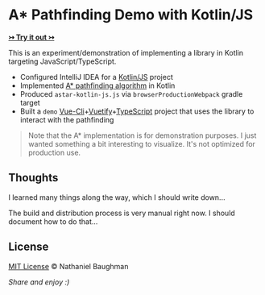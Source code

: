 # A* Pathfinding Demo with Kotlin/JS

[**&rarrtl; Try it out &rarrtl;**](https://nebaughman.github.io/astar-kotlin-js)

This is an experiment/demonstration of implementing a library in Kotlin targeting JavaScript/TypeScript.

- Configured IntelliJ IDEA for a [Kotlin/JS](https://kotlinlang.org/docs/js-project-setup.html) project
- Implemented [A* pathfinding algorithm](https://en.wikipedia.org/wiki/A*_search_algorithm) in Kotlin
- Produced `astar-kotlin-js.js` via `browserProductionWebpack` gradle target
- Built a `demo` [Vue-Cli](https://cli.vuejs.org/)+[Vuetify](https://vuetifyjs.com)+[TypeScript](https://www.typescriptlang.org) project that uses the library to interact with the pathfinding

> Note that the A* implementation is for demonstration purposes. I just wanted something a bit interesting to visualize. It's not optimized for production use.

## Thoughts

I learned many things along the way, which I should write down...

The build and distribution process is very manual right now. I should document how to do that...

## License

[MIT License](LICENSE.txt) &copy; Nathaniel Baughman

_Share and enjoy :)_
